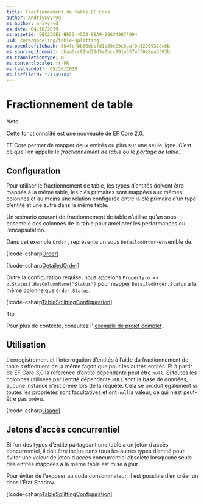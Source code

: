 ```yaml
---
title: Fractionnement de table-EF Core
author: AndriySvyryd
ms.author: ansvyryd
ms.date: 04/10/2019
ms.assetid: 0EC2CCE1-BD55-45D8-9EA9-20634987F094
uid: core/modeling/table-splitting
ms.openlocfilehash: 684fcfbb66debfd1b89e23c8aaf0a32909378c6b
ms.sourcegitcommit: cbaa6cc89bd71d5e0bcc891e55743f0e8ea3393b
ms.translationtype: MT
ms.contentlocale: fr-FR
ms.lasthandoff: 09/20/2019
ms.locfileid: "71149184"
---
```

# <a name="table-splitting"></a>Fractionnement de table

>[!NOTE]
> Cette fonctionnalité est une nouveauté de EF Core 2,0.

EF Core permet de mapper deux entités ou plus sur une seule ligne. C’est ce que l’on appelle le _fractionnement de table_ ou le _partage de table_.

## <a name="configuration"></a>Configuration

Pour utiliser le fractionnement de table, les types d’entités doivent être mappés à la même table, les clés primaires sont mappées aux mêmes colonnes et au moins une relation configurée entre la clé primaire d’un type d’entité et une autre dans la même table.

Un scénario courant de fractionnement de table n’utilise qu’un sous-ensemble des colonnes de la table pour améliorer les performances ou l’encapsulation.

Dans cet exemple `Order` , représente un sous `DetailedOrder`-ensemble de.

[!code-csharp[Order](../../../samples/core/Modeling/TableSplitting/Order.cs?name=Order)]

[!code-csharp[DetailedOrder](../../../samples/core/Modeling/TableSplitting/DetailedOrder.cs?name=DetailedOrder)]

Outre la configuration requise, nous appelons `Property(o => o.Status).HasColumnName("Status")` pour mapper `DetailedOrder.Status` à la même colonne que `Order.Status`.

[!code-csharp[TableSplittingConfiguration](../../../samples/core/Modeling/TableSplitting/TableSplittingContext.cs?name=TableSplitting&highlight=3)]

> [!TIP]
> Pour plus de contexte, consultez l' [exemple de projet complet](https://github.com/aspnet/EntityFramework.Docs/tree/master/samples/core/Modeling/TableSplitting) .

## <a name="usage"></a>Utilisation

L’enregistrement et l’interrogation d’entités à l’aide du fractionnement de table s’effectuent de la même façon que pour les autres entités. Et à partir de EF Core 3,0 la référence d’entité dépendante peut être `null`. Si toutes les colonnes utilisées par l’entité dépendante `NULL` sont la base de données, aucune instance n’est créée lors de la requête. Cela se produit également si toutes les propriétés sont facultatives et ont `null`la valeur, ce qui n’est peut-être pas prévu.

[!code-csharp[Usage](../../../samples/core/Modeling/TableSplitting/Program.cs?name=Usage)]

## <a name="concurrency-tokens"></a>Jetons d’accès concurrentiel

Si l’un des types d’entité partageant une table a un jeton d’accès concurrentiel, il doit être inclus dans tous les autres types d’entité pour éviter une valeur de jeton d’accès concurrentiel obsolète lorsqu’une seule des entités mappées à la même table est mise à jour.

Pour éviter de l’exposer au code consommateur, il est possible d’en créer un dans l’État Shadow.

[!code-csharp[TableSplittingConfiguration](../../../samples/core/Modeling/TableSplitting/TableSplittingContext.cs?name=ConcurrencyToken&highlight=2)]